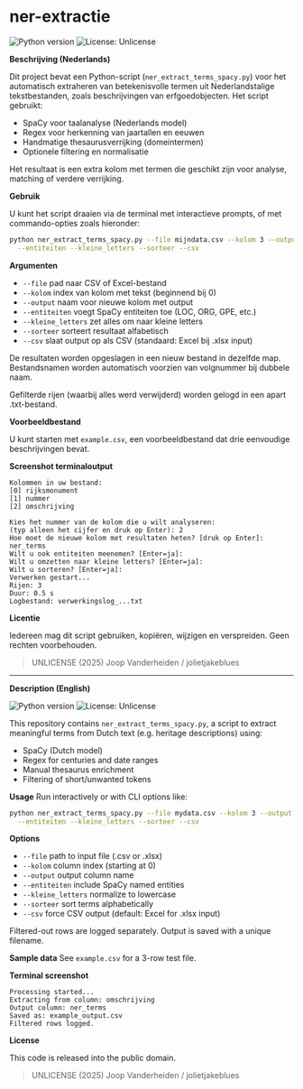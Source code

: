 # ner-extractie

![Python version](https://img.shields.io/badge/Python-3.10%2B-blue?logo=python)
![License: Unlicense](https://img.shields.io/badge/license-Unlicense-lightgrey)

**Beschrijving (Nederlands)**

Dit project bevat een Python-script (`ner_extract_terms_spacy.py`) voor het automatisch extraheren van betekenisvolle termen uit Nederlandstalige tekstbestanden, zoals beschrijvingen van erfgoedobjecten. Het script gebruikt:

* SpaCy voor taalanalyse (Nederlands model)
* Regex voor herkenning van jaartallen en eeuwen
* Handmatige thesaurusverrijking (domeintermen)
* Optionele filtering en normalisatie

Het resultaat is een extra kolom met termen die geschikt zijn voor analyse, matching of verdere verrijking.

**Gebruik**

U kunt het script draaien via de terminal met interactieve prompts, of met commando-opties zoals hieronder:

```bash
python ner_extract_terms_spacy.py --file mijndata.csv --kolom 3 --output ner_terms \
  --entiteiten --kleine_letters --sorteer --csv
```

**Argumenten**

* `--file` pad naar CSV of Excel-bestand
* `--kolom` index van kolom met tekst (beginnend bij 0)
* `--output` naam voor nieuwe kolom met output
* `--entiteiten` voegt SpaCy entiteiten toe (LOC, ORG, GPE, etc.)
* `--kleine_letters` zet alles om naar kleine letters
* `--sorteer` sorteert resultaat alfabetisch
* `--csv` slaat output op als CSV (standaard: Excel bij .xlsx input)

De resultaten worden opgeslagen in een nieuw bestand in dezelfde map. Bestandsnamen worden automatisch voorzien van volgnummer bij dubbele naam.

Gefilterde rijen (waarbij alles werd verwijderd) worden gelogd in een apart .txt-bestand.

**Voorbeeldbestand**

U kunt starten met `example.csv`, een voorbeeldbestand dat drie eenvoudige beschrijvingen bevat.

**Screenshot terminaloutput**

```
Kolommen in uw bestand:
[0] rijksmonument
[1] nummer
[2] omschrijving

Kies het nummer van de kolom die u wilt analyseren:
(typ alleen het cijfer en druk op Enter): 2
Hoe moet de nieuwe kolom met resultaten heten? [druk op Enter]: ner_terms
Wilt u ook entiteiten meenemen? [Enter=ja]:
Wilt u omzetten naar kleine letters? [Enter=ja]:
Wilt u sorteren? [Enter=ja]:
Verwerken gestart...
Rijen: 3
Duur: 0.5 s
Logbestand: verwerkingslog_...txt
```

**Licentie**

Iedereen mag dit script gebruiken, kopiëren, wijzigen en verspreiden. Geen rechten voorbehouden.

> UNLICENSE (2025) Joop Vanderheiden / jolietjakeblues

---

**Description (English)**

![Python version](https://img.shields.io/badge/Python-3.10%2B-blue?logo=python)
![License: Unlicense](https://img.shields.io/badge/license-Unlicense-lightgrey)

This repository contains `ner_extract_terms_spacy.py`, a script to extract meaningful terms from Dutch text (e.g. heritage descriptions) using:

* SpaCy (Dutch model)
* Regex for centuries and date ranges
* Manual thesaurus enrichment
* Filtering of short/unwanted tokens

**Usage**
Run interactively or with CLI options like:

```bash
python ner_extract_terms_spacy.py --file mydata.csv --kolom 3 --output ner_terms \
  --entiteiten --kleine_letters --sorteer --csv
```

**Options**

* `--file` path to input file (.csv or .xlsx)
* `--kolom` column index (starting at 0)
* `--output` output column name
* `--entiteiten` include SpaCy named entities
* `--kleine_letters` normalize to lowercase
* `--sorteer` sort terms alphabetically
* `--csv` force CSV output (default: Excel for .xlsx input)

Filtered-out rows are logged separately. Output is saved with a unique filename.

**Sample data**
See `example.csv` for a 3-row test file.

**Terminal screenshot**

```
Processing started...
Extracting from column: omschrijving
Output column: ner_terms
Saved as: example_output.csv
Filtered rows logged.
```

**License**

This code is released into the public domain.

> UNLICENSE (2025) Joop Vanderheiden / jolietjakeblues
